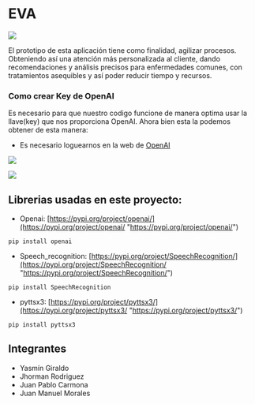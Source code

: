 # EVA





![]("D:\Users\ASUS\Downloads\Eva.jpg")

El prototipo de esta aplicación tiene como finalidad, agilizar procesos. Obteniendo así una atención más personalizada al cliente, dando recomendaciones y análisis precisos para enfermedades comunes, con tratamientos asequibles y así poder reducir tiempo y recursos.



### Como crear Key de OpenAI
Es necesario para que nuestro codigo funcione de manera optima usar la llave(key) que nos proporciona OpenAI. Ahora bien esta la podemos obtener de esta manera:
- Es necesario loguearnos en la web de [OpenAI](https://platform.openai.com/account/api-keys "OpenAI")

![](https://preview.redd.it/5xci6fvrdb0b1.png?width=1350&format=png&auto=webp&v=enabled&s=c2e0818edcba4304696c3a92ee1d625cbf5d8f06)

![](https://scontent.feoh1-1.fna.fbcdn.net/v/t39.30808-6/347234705_1863140810724462_7282607022333539933_n.jpg?_nc_cat=101&ccb=1-7&_nc_sid=730e14&_nc_eui2=AeFrh7YJXZf68b60-O9yPY37FInO8JQg6HcUic7wlCDod-KuabazWeRpksfDWbt4zSZ3cqVHckP3i8lqFG2_DikR&_nc_ohc=Ffdeoqf3IzoAX-vI-mb&_nc_ht=scontent.feoh1-1.fna&oh=00_AfCQkSnWlnKy8kKQ054JssiLlb-JmQfnp6rtT0_T5r8OYQ&oe=646876FE)

## **Librerias usadas en este proyecto:**

- Openai: [https://pypi.org/project/openai/](https://pypi.org/project/openai/ "https://pypi.org/project/openai/")
```
pip install openai
```

- Speech_recognition: [https://pypi.org/project/SpeechRecognition/](https://pypi.org/project/SpeechRecognition/ "https://pypi.org/project/SpeechRecognition/")
```
pip install SpeechRecognition
```
- pyttsx3: [https://pypi.org/project/pyttsx3/](https://pypi.org/project/pyttsx3/ "https://pypi.org/project/pyttsx3/")

```
pip install pyttsx3
```
## **Integrantes**
- Yasmín Giraldo
- Jhorman Rodriguez
- Juan Pablo Carmona
- Juan Manuel Morales
